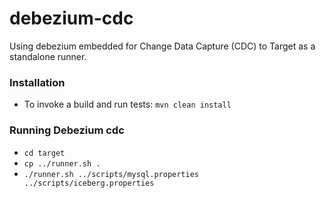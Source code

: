 # debezium-cdc
Using debezium embedded for Change Data Capture (CDC) to Target as a standalone runner.

### Installation
* To invoke a build and run tests: `mvn clean install`

### Running Debezium cdc
* `cd target`
* `cp ../runner.sh .`
* `./runner.sh ../scripts/mysql.properties ../scripts/iceberg.properties`